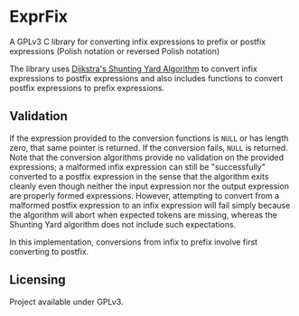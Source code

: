 # ExprFix

A GPLv3 C library for converting infix expressions to prefix or postfix expressions (Polish notation or reversed Polish notation)

The library uses [Dijkstra's Shunting Yard Algorithm](https://en.wikipedia.org/wiki/Shunting-yard_algorithm) to convert infix expressions to postfix expressions and also includes functions to convert postfix expressions to prefix expressions.

## Validation

If the expression provided to the conversion functions is `NULL` or has length zero, that same pointer is returned. If the conversion fails, `NULL` is returned. Note that the conversion algorithms provide no validation on the provided expressions; a malformed infix expression can still be "successfully" converted to a postfix expression in the sense that the algorithm exits cleanly even though neither the input expression nor the output expression are properly formed expressions. However, attempting to convert from a malformed postfix expression to an infix expression will fail simply because the algorithm will abort when expected tokens are missing, whereas the Shunting Yard algorithm does not include such expectations.

In this implementation, conversions from infix to prefix involve first converting to postfix.

## Licensing

Project available under GPLv3.
